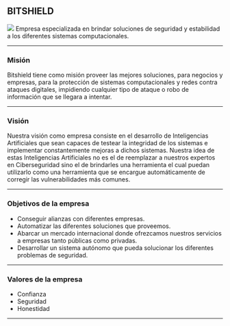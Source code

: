<!-- ### <p align="center">Universidad de Guadalajara

### <p align="center">Centro Universitario de Ciencias Exactas E Ingenierías<br>

![Portada-UDG | left |200](Attachments/Images/Portada-UDG.jpeg) ![Portada-CUCEI | right | 188](Attachments/Images/Portada-CUCEI.jpeg)

<br> <br> <br> <br> <br><br> <br><br><br><br><br><br><br><br>

---

### Actividad 1: La empresa

### Carrera: Ingeniería en Cómputo

### Unidad de Aprendizaje: Administración Profesora: Dulce Angelica Valdivia Chávez Nombre: Juárez Rubio Alan Yahir

### Código: 218517809

### NRC: 194919

### Fecha de entrega: 09/02/2023

--- -->
## BITSHIELD

![](-Tercero/Administración/Tareas/Attachments/BitShield-Logo.jpeg)
Empresa especializada en brindar soluciones de seguridad y estabilidad a los diferentes sistemas computacionales.

---
### Misión

Bitshield tiene como misión proveer las mejores soluciones, para negocios y empresas, para la protección de sistemas computacionales y redes contra ataques digitales, impidiendo cualquier tipo de ataque o robo de información que se llegara a intentar.

---
### Visión

Nuestra visión como empresa consiste en el desarrollo de Inteligencias Artificiales que sean capaces de testear la integridad de los sistemas e implementar constantemente mejoras a dichos sistemas. Nuestra idea de estas Inteligencias Artificiales no es el de reemplazar a nuestros expertos en Ciberseguridad sino el de brindarles una herramienta el cual puedan utilizarlo como una herramienta que se encargue automáticamente de corregir las vulnerabilidades más comunes.

---
### Objetivos de la empresa

- Conseguir alianzas con diferentes empresas.
- Automatizar las diferentes soluciones que proveemos.
- Abarcar un mercado internacional donde ofrezcamos nuestros servicios a empresas tanto públicas como privadas.
- Desarrollar un sistema autónomo que pueda solucionar los diferentes problemas de seguridad.

---
### Valores de la empresa

- Confianza
- Seguridad
- Honestidad

---